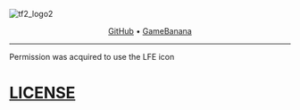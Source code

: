 ![tf2_logo2](https://github.com/user-attachments/assets/fa3cc968-3866-4f08-9b9f-9d6048e4dfac)
<p align="center">
  <a href="https://github.com/LlamaGR1/Lambda-Fortress-Extended-Main-Menu">GitHub</a> • <a href="https://gamebanana.com/mods/600516">GameBanana</a>
</p>

---

Permission was acquired to use the LFE icon

# [LICENSE](https://github.com/LlamaGR1/Lambda-Fortress-Extended-Main-Menu/blob/main/LICENSE.md)
